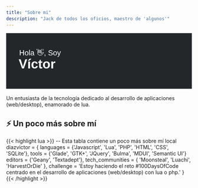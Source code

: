 ```yaml
---
title: "Sobre mi"
description: "Jack de todos los oficios, maestro de 'algunos'"
---
```


![Header](https://github.com/diazvictor/diazvictor/blob/main/header.png?raw=true)

Un entusiasta de la tecnología dedicado al desarrollo de aplicaciones (web/desktop), enamorado de lua.

## ⚡ Un poco más sobre mí

{{< highlight lua >}}
-- Esta tabla contiene un poco más sobre mí
local diazvictor = {
	languages = {'Javascript', 'Lua', 'PHP', 'HTML', 'CSS', 'SQLite'},
	tools = {'Glade', 'GTK+', 'JQuery', 'Bulma', 'MDUI', 'Semantic UI'}
	editors = {'Geany', 'Textadept'},
	tech_communities = {
		'Moonsteal', 'Luachi', 'HarvestOrDie'
	},
	challenge = 'Estoy haciendo el reto #100DaysOfCode centrado en el desarrollo de aplicaciones (web/desktop) con lua o php.'
}
{{< /highlight >}}
